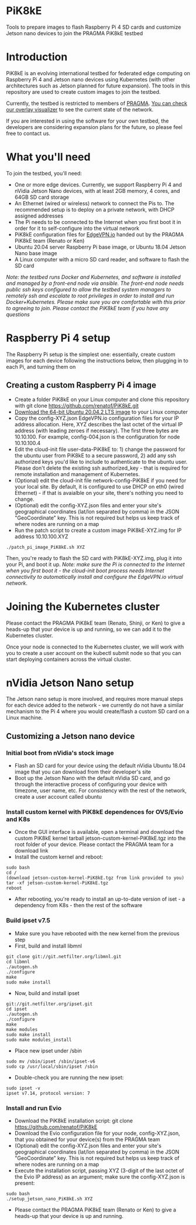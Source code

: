 # PiK8kE

Tools to prepare images to flash Raspberry Pi 4 SD cards and customize Jetson nano devices to join the PRAGMA PiK8kE testbed

# Introduction

PiK8kE is an evolving international testbed for federated edge computing on Raspberry Pi 4 and Jetson nano devices using Kubernetes (with other architectures such as Jetson planned for future expansion). The tools in this repository are used to create custom images to join the testbed.

Currently, the testbed is restricted to members of [PRAGMA](http://www.pragma-grid.net). [You can check our overlay visualizer](http://viz.edgevpn.io:5802/#/) to see the current state of the network.

If you are interested in using the software for your own testbed, the developers are considering expansion plans for the future, so please feel free to contact us. 

# What you'll need

To join the testbed, you'll need:

* One or more edge devices. Currently, we support Raspberry Pi 4 and nVidia Jetson Nano devices, with at least 2GB memory, 4 cores, and 64GB SD card storage
* An Ethernet (wired or wireless) network to connect the Pis to. The recommended setup is to deploy on a private network, with DHCP assigned addresses
* The Pi needs to be connected to the Internet when you first boot it in order for it to self-configure into the virtual network
* PiK8kE configuration files for [EdgeVPN.io](https://edgevpn.io) handed out by the PRAGMA PiK8kE team (Renato or Ken)
* Ubuntu 20.04 server Raspberry Pi base image, or Ubuntu 18.04 Jetson Nano base image
* A Linux computer with a micro SD card reader, and software to flash the SD card

*Note: the testbed runs Docker and Kubernetes, and software is installed and managed by a front-end node via ansible. The front-end node needs public ssh keys configured to allow the testbed system managers to remotely ssh and escalate to root privileges in order to install and run Docker+Kubernetes. Please make sure you are comfortable with this prior to agreeing to join. Please contact the PiK8kE team if you have any questions*

# Raspberry Pi 4 setup

The Raspberry Pi setup is the simplest one: essentially, create custom images for each device following the instructions below, then plugging in to each Pi, and turning them on

## Creating a custom Raspberry Pi 4 image

* Create a folder PiK8kE on your Linux computer and clone this repository with git clone https://github.com/renatof/PiK8kE.git
* [Download the 64-bit Ubuntu 20.04.2 LTS image](https://ubuntu.com/download/raspberry-pi) to your Linux computer
* Copy the config-XYZ.json EdgeVPN.io configuration files for your IP address allocation. Here, XYZ describes the last octet of the virtual IP address (with leading zeroes if necessary). The first three bytes are 10.10.100. For example, config-004.json is the configuration for node 10.10.100.4
* Edit the cloud-init file user-data-PiK8kE to: 1) change the password for the ubuntu user from PiK8kE to a secure password, 2) add any ssh authorized keys you'd like to include to authenticate to the ubuntu user. Please don't delete the existing ssh authorized_key - that is required for remote installation and management of Kubernetes.
* (Optional) edit the cloud-init file network-config-PiK8kE if you need for your local site. By default, it is configured to use DHCP on eth0 (wired Ethernet) - if that is avaialble on your site, there's nothing you need to change.
* (Optional) edit the config-XYZ.json files and enter your site's geographical coordinates (lat/lon separated by comma) in the JSON "GeoCoordinate" key. This is not required but helps us keep track of where nodes are running on a map
* Run the patch script to create a custom image PiK8kE-XYZ.img for IP address 10.10.100.XYZ

```
./patch_pi_image_PiK8kE.sh XYZ
```

Then, you're ready to flash the SD card with PiK8kE-XYZ.img, plug it into your Pi, and boot it up. *Note: make sure the Pi is connected to the Internet when you first boot it - the cloud-init boot process needs Internet connectivity to automatically install and configure the EdgeVPN.io virtual network*. 

# Joining the Kubernetes cluster 

Please contact the PRAGMA PiK8kE team (Renato, Shinji, or Ken) to give a heads-up that your device is up and running, so we can add it to the Kubernetes cluster.

Once your node is connected to the Kubernetes cluster, we will work with you to create a user account on the kubectl submit node so that you can start deploying containers across the virtual cluster.

# nVidia Jetson Nano setup

The Jetson nano setup is more involved, and requires more manual steps for each device added to the network - we currently do not have a similar mechanism to the Pi 4 where you would create/flash a custom SD card on a Linux machine.

## Customizing a Jetson nano device

### Initial boot from nVidia's stock image

* Flash an SD card for your device using the default nVidia Ubuntu 18.04 image that you can download from their developer's site
* Boot up the Jetson Nano with the default nVidia SD card, and go through the interactive process of configuring your device with timezone, user name, etc. For consistency with the rest of the network, create a user account called ubuntu

### Install custom kernel with PiK8kE dependences for OVS/Evio and K8s

* Once the GUI interface is available, open a terminal and download the custom PiK8kE kernel tarball jetson-custom-kernel-PiK8kE.tgz into the root folder of your device. Please contact the PRAGMA team for a download link
* Install the custom kernel and reboot:

```
sudo bash
cd /
(download jetson-custom-kernel-PiK8kE.tgz from link provided to you)
tar -xf jetson-custom-kernel-PiK8kE.tgz
reboot
```

* After rebooting, you're ready to install an up-to-date version of iset - a dependency from K8s - then the rest of the software

### Build ipset v7.5

* Make sure you have rebooted with the new kernel from the previous step
* First, build and install libmnl

```
git clone git://git.netfilter.org/libmnl.git
cd libmnl
./autogen.sh
./configure
make
sudo make install
```

* Now, build and install ipset

```
git://git.netfilter.org/ipset.git
cd ipset
./autogen.sh
./configure
make
make modules
sudo make install
sudo make modules_install
```

* Place new ipset under /sbin

```
sudo mv /sbin/ipset /sbin/ipset-v6
sudo cp /usr/local/sbin/ipset /sbin
```

* Double-check you are running the new ipset:

```
sudo ipset -v
ipset v7.14, protocol version: 7
```

### Install and run Evio

* Download the PiK8kE installation script: git clone https://github.com/renatof/PiK8kE
* Download the Evio configuration file for your node, config-XYZ.json, that you obtained for your device(s) from the PRAGMA team
* (Optional) edit the config-XYZ.json files and enter your site's geographical coordinates (lat/lon separated by comma) in the JSON "GeoCoordinate" key. This is not required but helps us keep track of where nodes are running on a map
* Execute the installation script, passing XYZ (3-digit of the last octet of the Evio IP address) as an argument; make sure the config-XYZ.json is present:

```
sudo bash
./setup_jetson_nano_PiK8kE.sh XYZ
```

* Please contact the PRAGMA PiK8kE team (Renato or Ken) to give a heads-up that your device is up and running.

